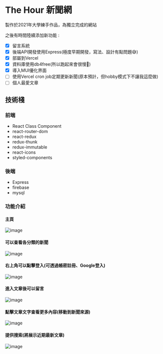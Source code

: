 # The Hour 新聞網
製作於2021年大學練手作品，為獨立完成的網站 

之後有時間陸續添加新功能 :
- [x] 留言系統
- [x] 後端API開發使用Express(極度早期開發，寫法、設計有點問題😅)
- [x] 部屬到Vercel
- [x] 資料庫使用db4free(所以跑起來會很慢🤯)
- [x] 導入MUI優化界面
- [ ] 使用Vercel cron job定期更新新聞(原本預計，但hobby模式下不讓我這麼做)
- [ ] 個人最愛文章

## 技術棧
### 前端
- React Class Component
- react-router-dom
- react-redux
- redux-thunk
- redux-immutable
- react-icons
- styled-components

### 後端
- Express
- firebase
- mysql
### 功能介紹
#### 主頁
![image](https://github.com/giiino/the-hour/assets/52125591/eb840448-47ee-4396-8bfc-1848905368c7)
#### 可以查看各分類的新聞
![image](https://github.com/giiino/the-hour/assets/52125591/2c66d64d-cae5-43d4-add0-8e0dcca1aa1d)
#### 右上角可以點擊登入(可透過帳密註冊、Google登入)
![image](https://github.com/giiino/the-hour/assets/52125591/cc1e8532-6208-4b7c-89df-1c19a5d04081)
#### 進入文章後可以留言 
![image](https://github.com/giiino/the-hour/assets/52125591/f84a1aed-99dd-4ade-aa45-d21d0009e900)
#### 點擊文章文字查看更多內容(移動到新聞來源)
![image](https://github.com/giiino/the-hour/assets/52125591/294849bb-e99a-4fe5-9bb2-c4cd92953361)
#### 提供搜索(將展示近期最新文章)
![image](https://github.com/giiino/the-hour/assets/52125591/6997c8c6-3a55-44d9-a4ed-1c2b56408953)
